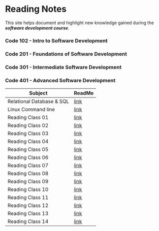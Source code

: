
 # Reading Notes 

 This site helps document and highlight new knowledge gained during the ***software development course***.


### Code 102 - Intro to Software Development
### Code 201 - Foundations of Software Development
### Code 301 - Intermediate Software Development
### Code 401 - Advanced Software Development



| Subject        | ReadMe                          |
|---------------|---------------------------------|
| Relational Database & SQL | [link](./Relational%20Database/README.md) |
| Linux Command line | [link](./Linux%20Command%20line/README.md) |
| Reading Class 01 | [link](./ReadingC1/README.md) |
| Reading Class 02  | [link](./ReadingC2/README.md) |
| Reading Class 03  | [link](./ReadingC3/README.md) |
| Reading Class 04  | [link](./ReadingC4/README.md) |
| Reading Class 05  | [link](https://malakodtalla.github.io/reading-notes/ReadingC5/) |
| Reading Class 06  | [link](./ReadingC6/README.md) |
| Reading Class 07  | [link](https://malakodtalla.github.io/reading-notes/ReadingC7/) |
| Reading Class 08  | [link](https://malakodtalla.github.io/reading-notes/ReadingC8/) |
| Reading Class 09  | [link](https://malakodtalla.github.io/reading-notes/ReadingC9/) |
| Reading Class 10  | [link](https://malakodtalla.github.io/reading-notes/ReadingC10/) |
| Reading Class 11 | [link](https://malakodtalla.github.io/reading-notes/ReadingC11/) |
| Reading Class 12 | [link](https://malakodtalla.github.io/reading-notes/ReadingC12/) |
| Reading Class 13 | [link](https://malakodtalla.github.io/reading-notes/ReadingC13) |
| Reading Class 14 | [link](https://malakodtalla.github.io/reading-notes/ReadingC14/) |


